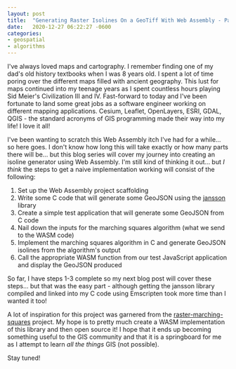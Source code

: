 ```yaml
---
layout: post
title:  "Generating Raster Isolines On a GeoTiff With Web Assembly - Part I"
date:   2020-12-27 06:22:27 -0600
categories:
- geospatial
- algorithms
---
```


I've always loved maps and cartography. I remember finding one of my dad's old history textbooks when I was 8 years old. I spent a lot of time poring over the different maps filled with ancient geography. This lust for maps continued into my teenage years as I spent countless hours playing Sid Meier's Civilization III and IV. Fast-forward to today and I've been fortunate to land some great jobs as a software engineer working on different mapping applications. Cesium, Leaflet, OpenLayers, ESRI, GDAL, QGIS - the standard acronyms of GIS programming made their way into my life! I love it all!

I've been wanting to scratch this Web Assembly itch I've had for a while... so here goes. I don't know how long this will take exactly or how many parts there will be... but this blog series will cover my journey into creating an isoline generator using Web Assembly. I'm still kind of thinking it out... but *I think* the steps to get a naive implementation working will consist of the following:

1. Set up the Web Assembly project scaffolding
2. Write some C code that will generate some GeoJSON using the [jansson](https://github.com/akheron/jansson) library
3. Create a simple test application that will generate some GeoJSON from C code
4. Nail down the inputs for the marching squares algorithm (what we send to the WASM code)
5. Implement the marching squares algorithm in C and generate GeoJSON isolines from the algorithm's output
6. Call the appropriate WASM function from our test JavaScript application and display the GeoJSON produced 


So far, I have steps 1-3 complete so my next blog post will cover these steps... but that was the easy part - although getting the jansson library compiled and linked into my C code using Emscripten took more time than I wanted it too!


A lot of inspiration for this project was garnered from the [raster-marching-squares](https://github.com/rveciana/raster-marching-squares) project. My hope is to pretty much create a WASM implementation of this library and then open source it! I hope that it ends up becoming something useful to the GIS community and that it is a springboard for me as I attempt to learn *all the things* GIS (not possible).

Stay tuned!
